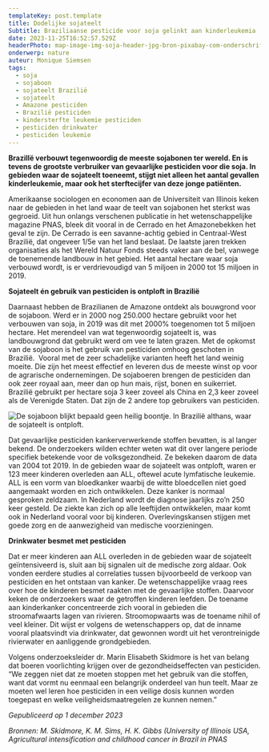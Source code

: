 ```yaml
---
templateKey: post.template
title: Dodelijke sojateelt
Subtitle: Braziliaanse pesticide voor soja gelinkt aan kinderleukemia
date: 2023-11-25T16:52:57.529Z
headerPhoto: map-image-img-soja-header-jpg-bron-pixabay-com-onderschrift-soja-header
onderwerp: nature
auteur: Monique Siemsen
tags:
  - soja
  - sojaboon
  - sojateelt Brazilië
  - sojateelt
  - Amazone pesticiden
  - Brazilië pesticiden
  - kindersterfte leukemie pesticiden
  - pesticiden drinkwater
  - pesticiden leukemie
---
```

**BrazilIë verbouwt tegenwoordig de meeste sojabonen ter wereld. En is tevens de grootste verbruiker van gevaarlijke pesticiden voor die soja. In gebieden waar de sojateelt toeneemt, stijgt niet alleen het aantal gevallen kinderleukemie, maar ook het sterftecijfer van deze jonge patiënten.**

Amerikaanse sociologen en economen aan de Universiteit van Illinois keken naar de gebieden in het land waar de teelt van sojabonen het sterkst was gegroeid. Uit hun onlangs verschenen publicatie in het wetenschappelijke magazine PNAS, bleek dit vooral in de Cerrado en het Amazonebekken het geval te zijn. De Cerrado is een savanne-achtig gebied in Centraal-West Brazilië, dat ongeveer 1/5e van het land beslaat. De laatste jaren trekken organisaties als het Wereld Natuur Fonds steeds vaker aan de bel, vanwege de toenemende landbouw in het gebied. Het aantal hectare waar soja verbouwd wordt, is er verdrievoudigd van 5 miljoen in 2000 tot 15 miljoen in 2019.



**Sojateelt én gebruik van pesticiden is ontploft in Brazilië**

Daarnaast hebben de Brazilianen de Amazone ontdekt als bouwgrond voor de sojaboon. Werd er in 2000 nog 250.000 hectare gebruikt voor het verbouwen van soja, in 2019 was dit met 2000% toegenomen tot 5 miljoen hectare. Het merendeel van wat tegenwoordig sojateelt is, was landbouwgrond dat gebruikt werd om vee te laten grazen. Met de opkomst van de sojaboon is het gebruik van pesticiden omhoog geschoten in Brazilië.  Vooral met de zeer schadelijke varianten heeft het land weinig moeite. Die zijn het meest effectief en leveren dus de meeste winst op voor de agrarische ondernemingen. De sojaboeren brengen de pesticiden dan ook zeer royaal aan, meer dan op hun mais, rijst, bonen en suikerriet. Brazilië gebruikt per hectare soja 3 keer zoveel als China en 2,3 keer zoveel als de Verenigde Staten. Dat zijn de 2 andere top gebruikers van pesticiden.

![De sojaboon blijkt bepaald geen heilig boontje. In Brazilië althans, waar de sojateelt is ontploft. ](/img/soja-1-pexels-gilmer-diaz-estela-6345502.jpg "Pexels: Gilmer Diaz Estela")

Dat gevaarlijke pesticiden kankerverwerkende stoffen bevatten, is al langer bekend. De onderzoekers wilden echter weten wat dit over langere periode specifiek betekende voor de volksgezondheid. Ze bekeken daarom de data van 2004 tot 2019. In de gebieden waar de sojateelt was ontploft, waren er 123 meer kinderen overleden aan ALL, oftewel acute lymfatische leukemie. ALL is een vorm van bloedkanker waarbij de witte bloedcellen niet goed aangemaakt worden en zich ontwikkelen. Deze kanker is normaal gesproken zeldzaam. In Nederland wordt de diagnose jaarlijks zo’n 250 keer gesteld. De ziekte kan zich op alle leeftijden ontwikkelen, maar komt ook in Nederland vooral voor bij kinderen. Overlevingskansen stijgen met goede zorg en de aanwezigheid van medische voorzieningen.



**Drinkwater besmet met pesticiden**

Dat er meer kinderen aan ALL overleden in de gebieden waar de sojateelt geïntensiveerd is, sluit aan bij signalen uit de medische zorg aldaar. Ook vonden eerdere studies al correlaties tussen bijvoorbeeld de verkoop van pesticiden en het ontstaan van kanker. De wetenschappelijke vraag rees over hoe de kinderen besmet raakten met de gevaarlijke stoffen. Daarvoor keken de onderzoekers waar de getroffen kinderen leefden. De toename aan kinderkanker concentreerde zich vooral in gebieden die stroomafwaarts lagen van rivieren. Stroomopwaarts was de toename nihil of veel kleiner. Dit wijst er volgens de wetenschappers op, dat de inname vooral plaatsvindt via drinkwater, dat gewonnen wordt uit het verontreinigde rivierwater en aanliggende grondgebieden.



Volgens onderzoeksleider dr. Marin Elisabeth Skidmore is het van belang dat boeren voorlichting krijgen over de gezondheidseffecten van pesticiden. “We zeggen niet dat ze moeten stoppen met het gebruik van die stoffen, want dat vormt nu eenmaal een belangrijk onderdeel van hun teelt. Maar ze moeten wel leren hoe pesticiden in een veilige dosis kunnen worden toegepast en welke veiligheidsmaatregelen ze kunnen nemen.”



*Gepubliceerd op 1 december 2023*

*Bronnen: M. Skidmore, K. M. Sims, H. K. Gibbs (University of Illinois USA, Agricultural intensification and childhood cancer in Brazil in PNAS*